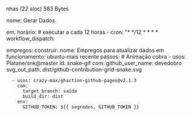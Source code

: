 nhas (22 sloc) 583 Bytes 
   
nome: Gerar Dados

em:
  horário: # executar a cada 12 horas
    - cron: "* */12 * * * *
  workflow_dispatch:

empregos:
  construir:
    nome: Empregos para atualizar dados
    em funcionamento: ubuntu-mais recente
    passos:
      # Animação cobra
      - usos: Platane/snk@master
        id: snake-gif
        com:
          github_user_name: devedobro
          svg_out_path: dist/github-contribution-grid-snake.svg

      - usos: crazy-max/ghaction-github-pages@v2.1.3
        com:
          target_branch: saída
          build_dir: dist
        env:
          GITHUB_TOKEN: ${{ segredos. GITHUB_TOKEN }}
